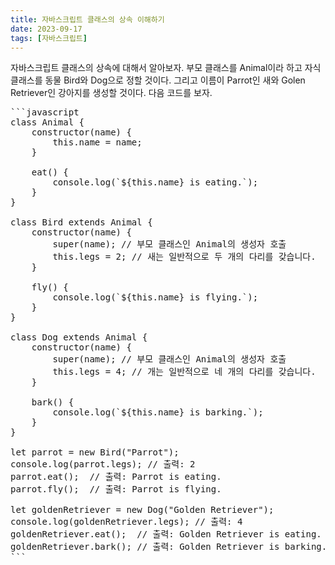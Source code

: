 ```yaml
---
title: 자바스크립트 클래스의 상속 이해하기
date: 2023-09-17
tags: [자바스크립트]
---
```

자바스크립트 클래스의 상속에 대해서 알아보자.
부모 클래스를 Animal이라 하고 자식 클래스를 동물 Bird와 Dog으로 정할 것이다.
그리고 이름이 Parrot인 새와 Golen Retriever인 강아지를 생성할 것이다.
다음 코드를 보자.
<pre>
```javascript
class Animal {
    constructor(name) {
        this.name = name;
    }

    eat() {
        console.log(`${this.name} is eating.`);
    }
}

class Bird extends Animal {
    constructor(name) {
        super(name); // 부모 클래스인 Animal의 생성자 호출
        this.legs = 2; // 새는 일반적으로 두 개의 다리를 갖습니다.
    }

    fly() {
        console.log(`${this.name} is flying.`);
    }
}

class Dog extends Animal {
    constructor(name) {
        super(name); // 부모 클래스인 Animal의 생성자 호출
        this.legs = 4; // 개는 일반적으로 네 개의 다리를 갖습니다.
    }

    bark() {
        console.log(`${this.name} is barking.`);
    }
}

let parrot = new Bird("Parrot");
console.log(parrot.legs); // 출력: 2
parrot.eat();  // 출력: Parrot is eating.
parrot.fly();  // 출력: Parrot is flying.

let goldenRetriever = new Dog("Golden Retriever");
console.log(goldenRetriever.legs); // 출력: 4
goldenRetriever.eat();  // 출력: Golden Retriever is eating.
goldenRetriever.bark(); // 출력: Golden Retriever is barking.
```
</pre>
